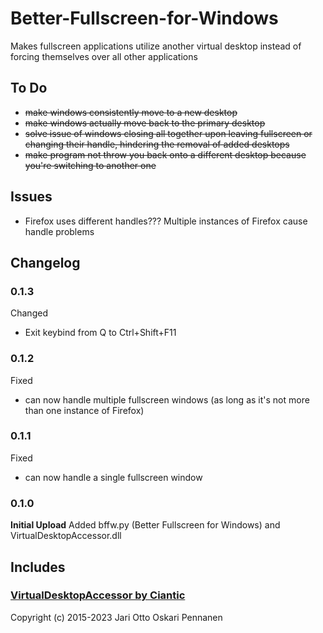 # Better-Fullscreen-for-Windows
Makes fullscreen applications utilize another virtual desktop instead of forcing themselves over all other applications

## To Do
- ~~make windows consistently move to a new desktop~~
- ~~make windows actually move back to the primary desktop~~
- ~~solve issue of windows closing all together upon leaving fullscreen or changing their handle, hindering the removal of added desktops~~
- ~~make program not throw you back onto a different desktop because you're switching to another one~~

## Issues
- Firefox uses different handles??? Multiple instances of Firefox cause handle problems

## Changelog
### 0.1.3
Changed
- Exit keybind from Q to Ctrl+Shift+F11
### 0.1.2
Fixed
- can now handle multiple fullscreen windows (as long as it's not more than one instance of Firefox)
### 0.1.1
Fixed
- can now handle a single fullscreen window
### 0.1.0
**Initial Upload**
Added bffw.py (Better Fullscreen for Windows) and VirtualDesktopAccessor.dll

## Includes
### [VirtualDesktopAccessor by Ciantic](https://github.com/Ciantic/VirtualDesktopAccessor)
Copyright (c) 2015-2023 Jari Otto Oskari Pennanen
